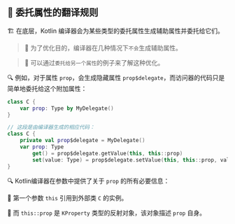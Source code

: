 

## 🔄 委托属性的翻译规则

🏗️ 在底层，Kotlin 编译器会为某些类型的委托属性生成辅助属性并委托给它们。

> 🚀 为了优化目的，编译器在几种情况下`不会`生成辅助属性。

> 🌟 可以通过`委托给另一个属性`的例子来了解这种优化。

🔍 例如，对于属性 `prop`，会生成隐藏属性 `prop$delegate`，而访问器的代码只是简单地委托给这个附加属性：

```kotlin
class C {
    var prop: Type by MyDelegate()
}

// 这段是由编译器生成的相应代码：
class C {
    private val prop$delegate = MyDelegate()
    var prop: Type
        get() = prop$delegate.getValue(this, this::prop)
        set(value: Type) = prop$delegate.setValue(this, this::prop, value)
}
```

🔍 Kotlin编译器在参数中提供了关于 `prop` 的所有必要信息：

🎯 第一个参数 `this` 引用到外部类 `C` 的实例。

🔮 而 `this::prop` 是 `KProperty` 类型的反射对象，该对象描述 `prop` 自身。
